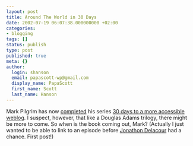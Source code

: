 ```yaml
---
layout: post
title: Around The World in 30 Days
date: 2002-07-19 06:07:38.000000000 +02:00
categories:
- blogging
tags: []
status: publish
type: post
published: true
meta: {}
author:
  login: shanson
  email: papascott-wp@gmail.com
  display_name: PapaScott
  first_name: Scott
  last_name: Hanson
---
```

<p>Mark Pilgrim has now <a href="http://diveintomark.org/archives/2002/07/19.html#day_30_creating_an_accessibility_statement">completed</a> his series <a href="http://diveintomark.org/archives/rooms/30_days_to_a_more_accessible_weblog/index.html">30 days to a more accessible weblog</a>. I suspect, however, that like a Douglas Adams trilogy, there might be more to come. So when is the book coming out, Mark? (Actually I just wanted to be able to link to an episode before <a href="http://weblog.delacour.net/">Jonathon Delacour</a> had a chance. First post!)</p>
